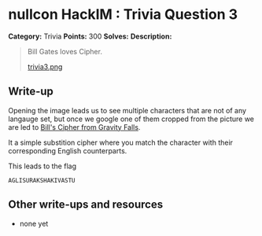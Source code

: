 # nullcon HackIM : Trivia Question 3

**Category:** Trivia
**Points:** 300
**Solves:** 
**Description:**

> Bill Gates loves Cipher.
> 
> 
> [trivia3.png](./trivia3.png)


## Write-up

Opening the image leads us to see multiple characters that are not of any langauge set, but once we google one of them cropped from the picture we are led to [Bill's Cipher from Gravity Falls](http://gravityfalls.wikia.com/wiki/List_of_cryptograms#Bill.27s_symbol_substitution_cipher). 

It a simple substition cipher where you match the character with their corresponding English counterparts.

This leads to the flag 

```
AGLISURAKSHAKIVASTU
```

## Other write-ups and resources

* none yet
